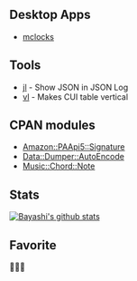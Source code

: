 ## Desktop Apps

* [mclocks](https://github.com/bayashi/mclocks "Multiple timezones clock")

## Tools

* [jl](https://metacpan.org/pod/distribution/App-jl/script/jl "Show JSON in JSON Log") - Show JSON in JSON Log
* [vl](https://metacpan.org/pod/distribution/App-vl/script/vl "Makes CUI table vertical") - Makes CUI table vertical

## CPAN modules

* [Amazon::PAApi5::Signature](https://metacpan.org/pod/Amazon::PAApi5::Signature "Amazon Product Advertising API(PA-API) 5.0 Helper")
* [Data::Dumper::AutoEncode](https://metacpan.org/pod/Data::Dumper::AutoEncode "Dump with recursive encoding")
* [Music::Chord::Note](https://metacpan.org/pod/Music::Chord::Note "get Chord Tone List from Chord Name")

## Stats

[![Bayashi's github stats](https://github-readme-stats.vercel.app/api?username=bayashi)](https://github.com/bayashi/github-readme-stats)

## Favorite

🍜🍛🍺

